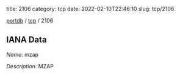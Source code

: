 title: 2106
category: tcp
date: 2022-02-10T22:46:10
slug: tcp/2106

[portdb](/) / [tcp](/category/tcp.html) / 2106


## IANA Data

_Name:_ mzap

_Description:_ MZAP

